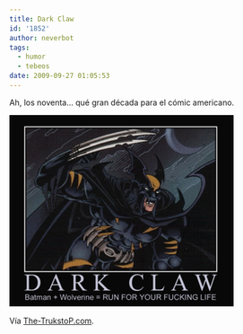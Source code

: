 ```yaml
---
title: Dark Claw
id: '1852'
author: neverbot
tags:
  - humor
  - tebeos
date: 2009-09-27 01:05:53
---
```


Ah, los noventa... qué gran década para el cómic americano.

[![](./dark-claw/darkclaw_sm.jpg)](http://www.the-trukstop.com/articles/2009/darkclaw.html)

Vía [The-TrukstoP.com](http://www.the-trukstop.com/articles/2009/darkclaw.html).
